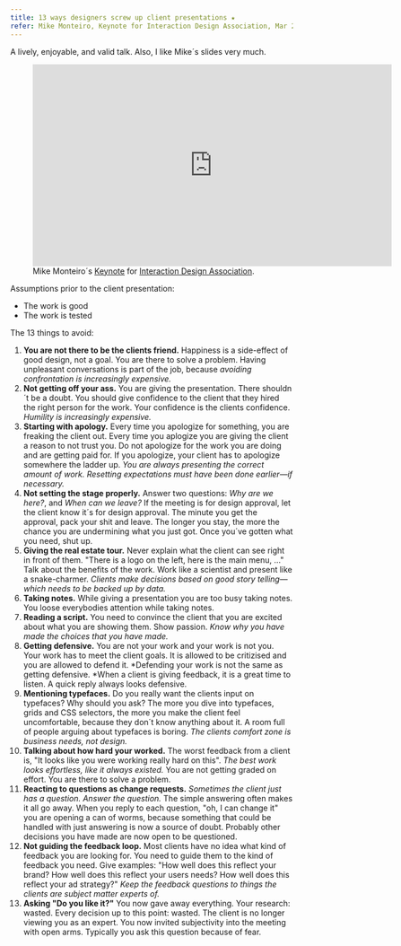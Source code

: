 ```yaml
---
title: 13 ways designers screw up client presentations ★
refer: Mike Monteiro, Keynote for Interaction Design Association, Mar 2015
---
```

A lively, enjoyable, and valid talk. Also, I like Mike´s slides very much.

<figure>
<iframe src="https://player.vimeo.com/video/121082134" width="640" height="360" frameborder="0" allow="autoplay; fullscreen" allowfullscreen></iframe>
<figcaption>Mike Monteiro´s <a href="https://vimeo.com/121082134">Keynote</a> for <a href="https://vimeo.com/ixdaglobal">Interaction Design Association</a>.</figcaption>
</figure>

Assumptions prior to the client presentation:

- The work is good
- The work is tested

The 13 things to avoid:

1. **You are not there to be the clients friend.** Happiness is a side-effect of good design, not a goal. You are there to solve a problem. Having unpleasant conversations is part of the job, because *avoiding confrontation is increasingly expensive.* 
2. **Not getting off your ass.** You are giving the presentation. There shouldn´t be a doubt. You should give confidence to the client that they hired the right person for the work. Your confidence is the clients confidence. *Humility is increasingly expensive.*
3. **Starting with apology.** Every time you apologize for something, you are freaking the client out. Every time you aplogize you are giving the client a reason to not trust you. Do not apologize for the work you are doing and are getting paid for. If you apologize, your client has to apologize somewhere the ladder up. *You are always presenting the correct amount of work. Resetting expectations must have been done earlier—if necessary.*
4. **Not setting the stage properly.** Answer two questions: *Why are we here?*, and *When can we leave?* If the meeting is for design approval, let the client know it´s for design approval. The minute you get the approval, pack your shit and leave. The longer you stay, the more the chance you are undermining what you just got. Once you´ve gotten what you need, shut up.
5. **Giving the real estate tour.** Never explain what the client can see right in front of them. "There is a logo on the left, here is the main menu, …" Talk about the benefits of the work.  Work like a scientist and present like a snake-charmer. *Clients make decisions based on good story telling—which needs to be backed up by data.*
6. **Taking notes.** While giving a presentation you are too busy taking notes. You loose everybodies attention while taking notes.
7. **Reading a script.** You need to convince the client that you are excited about what you are showing them. Show passion.  *Know why you have made the choices that you have made.*
8. **Getting defensive.** You are not your work and your work is not you. Your work has to meet the client goals. It is allowed to be critizised and you are allowed to defend it. *Defending your work is not the same as getting defensive. *When a client is giving feedback, it is a great time to listen. A quick reply always looks defensive.
9. **Mentioning typefaces.** Do you really want the clients input on typefaces? Why should you ask? The more you dive into typefaces, grids and CSS selectors, the more you make the client feel uncomfortable, because they don´t know anything about it. A room full of people arguing about typefaces is boring. *The clients comfort zone is business needs, not design.*
10. **Talking about how hard your worked.** The worst feedback from a client is, "It looks like you were working really hard on this". *The best work looks effortless, like it always existed.* You are not getting graded on effort. You are there to solve a problem.
11. **Reacting to questions as change requests.** *Sometimes the client just has a question. Answer the question.* The simple answering often makes it all go away. When you reply to each question, "oh, I can change it" you are opening a can of worms, because something that could be handled with just answering is now a source of doubt. Probably other decisions you have made are now open to be questioned.
12. **Not guiding the feedback loop.** Most clients have no idea what kind of feedback you are looking for. You need to guide them to the kind of feedback you need. Give examples: "How well does this reflect your brand? How well does this reflect your users needs? How well does this reflect your ad strategy?" *Keep the feedback questions to things the clients are subject matter experts of.*
13. **Asking "Do you like it?"** You now gave away everything. Your research: wasted. Every decision up to this point: wasted. The client is no longer viewing you as an expert. You now invited subjectivity into the meeting with open arms. Typically you ask this question because of fear. 